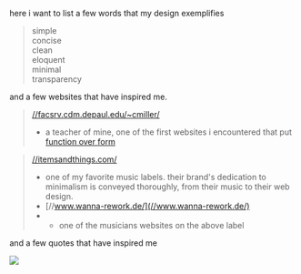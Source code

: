 here i want to list a few words that my design exemplifies

> simple  
> concise  
> clean  
> eloquent  
> minimal  
> transparency

and a few websites that have inspired me.

> [//facsrv.cdm.depaul.edu/~cmiller/](//facsrv.cdm.depaul.edu/~cmiller/)  
> - a teacher of mine, one of the first websites i encountered that put [function over form](//ims21.net/web_form_function.htm)

> [//itemsandthings.com/](//itemsandthings.com/)  
> - one of my favorite music labels. their brand's dedication to minimalism is conveyed thoroughly, from their music to their web design.  
> - [//www.wanna-rework.de/](//www.wanna-rework.de/)  
> - - one of the musicians websites on the above label

and a few quotes that have inspired me

[![](//i.imgur.com/0MAncfi.png)](//i.imgur.com/0MAncfi.png)  
<!-- //www.reddit.com/r/terencemckenna/comments/32rp8t/a_quote_that_really_grabbed_me_from_terences/ -->

<style>
	:where(iframe, img, input, video, select, textarea) {
		height: auto;
		max-width: 100%;
	}
</style>